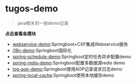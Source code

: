# tugos-demo

>java相关的一些demo记录

**点击查看各模块**

- [webservice-demo](/webservice-demo):Springboot+CXF集成Webservice服务
- [i18n-demo](/i18n-demo):Springboot国际化
- [spring-schedule-demo](/spring-schedule-demo):Springboot定时任务异步配置demo
- [spring-redis-demo](/spring-redis-demo):Springboot配置多数据源redis demo
- [log-aop-demo](/log-aop-demo):Springboot使用AOP记录请求日志demo
- [spring-local-cache](/spring-local-cache):Springboot使用本地缓存demo

